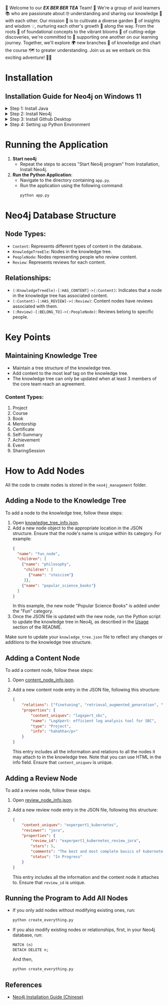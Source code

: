🌳 Welcome to our ***EX BER BER TEA*** Team! 🌟 We're a group of avid learners 📚 who are passionate about 🤓 understanding and sharing our knowledge 🧠 with each other. Our mission 🚀 is to cultivate a diverse garden 🌱 of insights and wisdom 💡, nurturing each other's growth 🌱 along the way. From the roots 🌿 of foundational concepts to the vibrant blooms 🌺 of cutting-edge discoveries, we're committed to 🤝 supporting one another on our learning journey. Together, we'll explore 🌍 new branches 🌿 of knowledge and chart the course 🗺️ to greater understanding. Join us as we embark on this exciting adventure! 🚀✨

# Installation

## Installation Guide for Neo4j on Windows 11

<details>
<summary>Step 1: Install Java</summary>

1. Download and install JRE from [Open Logic official website](https://www.openlogic.com/openjdk-downloads).  
   <span style="color:gray">JDK and JRE have differences. JDK (Java Development Kit) includes the Java Runtime Environment (JRE) and Java development tools. On the other hand, JRE (Java Runtime Environment) is the environment required to run Java programs. If you only want to run Java programs, you only need to install the JRE. However, if you wish to develop Java programs, you must install the JDK.</span>
   - Select the version needed for Neo4j. We use JAVA 11. Select to download the msi file.  
     ![open_logic.png](images/open_logic.png)
      1. Open the downloaded .msi file.
      2. Install JRE following the instructions and keep notes of your installation path.

2. Set up the Java environment path.
   - Search `environment` on the start menu.  
     ![img.png](images/start_menu_search.png)
   - Click "Environment Variables".  
     ![environment_variables.png](images/environment_variables.png)
   - Click "Environment Variables" in "System Properties".  
     ![img.png](images/system_properties.png)
   - Add new user variables.  
     ![new_user_vairables.png](images/new_user_vairables.png)
   - Add JAVA_HOME.  
     ![img.png](images/java_home.png)

</details>

<details>
<summary>Step 2: Install Neo4j</summary>

1. Download Neo4j Community Version from the [official Neo4j website deployment center](https://neo4j.com/deployment-center/).
   - Select the executable for Windows.  
     ![img.png](images/neo4j_download.png)

2. Install Neo4j.
   - Extract the zip file.
   - Move the extracted folder to your desired path and keep notes of the path.

3. Set up the Neo4j environment path.
   - Repeat the steps to access "Environment Variables" from Step 1.
   - Add NEO4j_HOME.  
     ![img.png](images/neo4j_path.png)

4. Start Neo4j program.
   - Start a command prompt window.  
     ![img.png](images/prompt_window_neo4j.png)
   - Change the directory to the Neo4j directory, then change the directory to `bin`.  
     ![img_1.png](images/prompt_neo4j_console.png)
   - Input `neo4j console`.
   - You can see your Neo4j program running at `http://localhost:7474/`.

</details>
<details>
<summary>Step 3: Install Github Desktop</summary>


1. download the application from the [github desktop official site](https://desktop.github.com/).<br>
2. sign in your Github Desktop.<br>
3. clone the project.<br>

</details>
<details>
<summary>Step 4: Setting up Python Environment</summary>

1. download and install anaconda.
    - Go to the [Anaconda Distribution page](https://www.anaconda.com/products/distribution).
    - Choose the appropriate version for your operating system (Windows, macOS, or Linux) and download the installer.
    - Install Anaconda:
        - **Windows:**
            - Run the downloaded .exe installer.
            - Follow the instructions in the setup wizard. It’s generally recommended to install for "Just Me" and to add Anaconda to your PATH environment variable.

2. create environment.
    - Open Anaconda Prompt (Windows).
    - Create a new environment:
      ```sh
      conda create --name ex_per_per_tea python=3.11
      ```
      `ex_per_per_tea` is our desired environment name and `3.11` with the Python version we need.

3. activate environment.
    - **Windows:**
      ```sh
      conda activate ex_per_per_tea
      ```
 
4. install requirement.txt.
    - Change directory to the folder where you saved this project. You probably need to set up a proxy if you are using a company network.
     - Install the packages listed in `requirements.txt`:
      ```sh
      pip install -r requirements.txt
      ```
</details>





# Running the Application
1. **Start neo4j**
    - Repeat the steps to access "Start Neo4j program" from Installation, Install Neo4j.
2. **Run the Python Application**:
    - Navigate to the directory containing `app.py`.
    - Run the application using the following command:
      ```bash
      python app.py
      ```

# Neo4j Database Structure
## Node Types:
- `Content`: Represents different types of content in the database.
- `KnowledgeTreeEle`: Nodes in the knowledge tree.
- `PeopleNode`: Nodes representing people who review content.
- `Review`: Represents reviews for each content.

## Relationships:
- `(:KnowledgeTreeEle)-[:HAS_CONTENT]->(:Content)`: Indicates that a node in the knowledge tree has associated content.
- `(:Content)-[:HAS_REVIEW]->(:Review)`: Content nodes have reviews associated with them.
- `(:Review)-[:BELONG_TO]->(:PeopleNode)`: Reviews belong to specific people.

# Key Points
## Maintaining Knowledge Tree
- Maintain a tree structure of the knowledge tree.
- Add content to the most leaf tag on the knowledge tree.
- The knowledge tree can only be updated when at least 3 members of the core team reach an agreement.

### Content Types:
1. Project
2. Course
3. Book
4. Mentorship
5. Certificate
6. Self-Summary
7. Achievement
8. Event
9. SharingSession

# How to Add Nodes

All the code to create nodes is stored in the `neo4j_management` folder.

## Adding a Node to the Knowledge Tree

To add a node to the knowledge tree, follow these steps:

1. Open [knowledge_tree_info.json](neo4j_management%2Fknowledge_tree_info.json).
2. Add a new node object to the appropriate location in the JSON structure. Ensure that the node's name is unique within its category. For example:
    ```json
    {
      "name": "fun_node",
      "children": [
        {"name": "philosophy",
         "children": [
           {"name": "stoicism"}
         ]},
        {"name": "popular_science_books"}
      ]
    }
    ```
   In this example, the new node "Popular Science Books" is added under the "Fun" category.
3. Once the JSON file is updated with the new node, run the Python script to update the knowledge tree in Neo4j, as described in the [Usage](#usage) section of the README.

Make sure to update your `knowledge_tree.json` file to reflect any changes or additions to the knowledge tree structure.

## Adding a Content Node

To add a content node, follow these steps:
1. Open [content_node_info.json](neo4j_management%2Fcontent_node_info.json).
2. Add a new content node entry in the JSON file, following this structure:
    ```json
    {
        "relations": ["finetuning", "retrieval_augmented_generation", "python"],
        "properties": {
            "content_uniquev": "logxpert_sbc",
            "name": "LogXpert: efficient log analysis tool for SBC",
            "type": "Project",
            "info": "hahahha</p>"
        }
    }
    ```

   This entry includes all the information and relations to all the nodes it may attach to in the knowledge tree. Note that you can use HTML in the info field. Ensure that `content_uniquev` is unique.

## Adding a Review Node

To add a review node, follow these steps:
1. Open [review_node_info.json](neo4j_management%2Freview_node_info.json).
2. Add a new review node entry in the JSON file, following this structure:
    ```json 
   {
        "content_uniquev": "experpert1_kubernetes",
        "reviewer": "jora",
        "properties": {
            "review_id": "experpert1_kubernetes_review_jora",
            "stars": 5,
            "comments": "The best and most complete basics of kubernetes training.",
            "status": "In Progress"
        }
    }
    ```

   This entry includes all the information and the content node it attaches to. Ensure that `review_id` is unique.



## Running the Program to Add All Nodes

- If you only add nodes without modifying existing ones, run:
    ```bash
    python create_everything.py
    ```

- If you also modify existing nodes or relationships, first, in your Neo4j database, run:
    ```agsl
    MATCH (n)
    DETACH DELETE n;
    ```
    And then, 
    ```bash
    python create_everything.py
    ```

## References
- [Neo4j Installation Guide (Chinese)](https://www.cnblogs.com/ljhdo/p/5521577.html)

